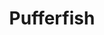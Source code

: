 ---
layout: item
title: Pufferfish
item-id: 21655
datatable: true
id: 21655
name: "Pufferfish"
members: true
lowalch: 92
highalch: 138
examine: "Full of hot air."
monsters:
  - id: 7796
    name: "Lobstrosity"
    members: true
    combat_level: 68
    wiki_url: "https://oldschool.runescape.wiki/w/Lobstrosity"
    drops:
      - quantity: "1"
        rarity: 0.06779661016949153
        drop_requirements: null
---